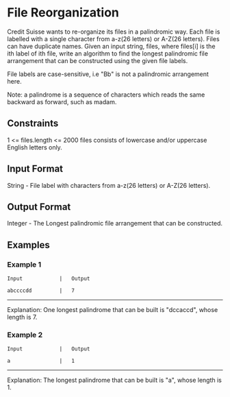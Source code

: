 # File Reorganization #

Credit Suisse wants to re-organize its files in a palindromic way. Each file is labelled with a single character from a-z(26 letters) or A-Z(26 letters). Files can have duplicate names. Given an input string, files, where files[i] is the ith label of ith file, write an algorithm to find the longest palindromic file arrangement that can be constructed using the given file labels.

File labels are case-sensitive, i.e "Bb" is not a palindromic arrangement here.

Note: a palindrome is a sequence of characters which reads the same backward as forward, such as madam.

## Constraints ##
1 <= files.length <= 2000
files consists of lowercase and/or uppercase English letters only.

## Input Format ##
String - File label with characters from a-z(26 letters) or A-Z(26 letters).

## Output Format ##
Integer - The Longest palindromic file arrangement that can be constructed.

## Examples ##

### Example 1 ###
```
Input            |   Output
```
```
abccccdd         |   7
```

<hr />

Explanation: One longest palindrome that can be built is "dccaccd", whose length is 7.

### Example 2 ###
```
Input            |   Output
```
```
a                |   1
```

<hr />

Explanation: The longest palindrome that can be built is "a", whose length is 1.
